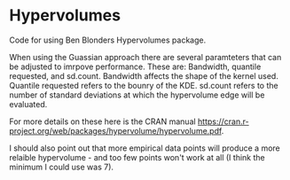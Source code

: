 # Hypervolumes
Code for using Ben Blonders Hypervolumes package.

When using the Guassian approach there are several paramteters that can be adjusted to imrpove performance. These are: Bandwidth, quantile requested, and sd.count. 
Bandwidth affects the shape of the kernel used.
Quantile requested refers to the bounry of the KDE.
sd.count refers to the number of standard deviations at which the hypervolume edge will be evaluated.

For more details on these here is the CRAN manual https://cran.r-project.org/web/packages/hypervolume/hypervolume.pdf.

I should also point out that more empirical data points will produce a more relaible hypervolume - and too few points won't work at all (I think the minimum I could use was 7).
